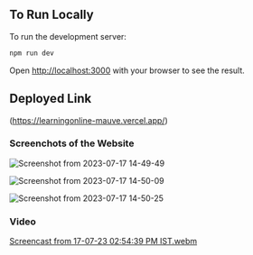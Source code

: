 

## To Run Locally

To run the development server:

```bash
npm run dev
```

Open [http://localhost:3000](http://localhost:3000) with your browser to see the result.

## Deployed Link

(https://learningonline-mauve.vercel.app/)

### Screenchots of the Website

![Screenshot from 2023-07-17 14-49-49](https://github.com/VALiUMgithub/learningonline/assets/93570937/f933f9eb-6b99-44e5-b62e-c010a01eb2cf)

![Screenshot from 2023-07-17 14-50-09](https://github.com/VALiUMgithub/learningonline/assets/93570937/a8799afd-d7bc-48d3-9d3b-6c231973b5fd)

![Screenshot from 2023-07-17 14-50-25](https://github.com/VALiUMgithub/learningonline/assets/93570937/273de310-8d86-452a-bdcd-76ad0a603d77)

### Video

[Screencast from 17-07-23 02:54:39 PM IST.webm](https://github.com/VALiUMgithub/learningonline/assets/93570937/da32e36f-55db-4cbf-8eec-4261560af8fb)
